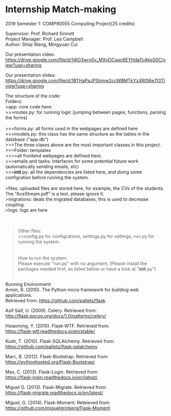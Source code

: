 # Internship Match-making
2019 Semester 1: COMP90055 Computing Project(25 credits)
  
  
Supervisor:       Prof. Richard Sinnott  
Project Manager:  Prof. Lea Campbell  
Author:           Shiqi Wang, Mingyuan Cui  
  
    
Our presentation video:    <br>
https://drive.google.com/file/d/14lO3wrx0y_MXyDCsqcKEYHdaTcAkpS0C/view?usp=sharing    
  
Our presentation slides:  <br>
https://drive.google.com/file/d/1BTHaPaJPSbmw2ccWBMTkYz4RtS6e7t3T/view?usp=sharing    
  
The structure of the code:  <br>
Folders:  <br>
    >app: core code here:   
        >>>routes.py: for running logic (jumping between pages, functions, parsing the forms)  <br>    
        >>>forms.py: all forms used in the webpages are defined here  <br>
        >>>models.py: this class has the same structure as the tables in the database ("app.db")  <br>
        >>>The three clases above are the most important classes in this project.  <br>
        >>>Folder: templates  <br>
            >>>>all frontend webpages are defined here.  <br>
        >>>emails and tasks: interfaces for some potential future work (automatically sending emails, etc)  <br>
        >>>__init__.py: all the dependencies are listed here, and doing some configration before running the system.  <br>
        <br>
    >files: uploaded files are stored here, for example, the CVs of the students. The "AceStream.pdf" is a test, please ignore it.<br>
    >migrations: deals the migrated databases, this is used to decrease coupling. <br>
    >logs: logs are here <br>  
     <br>
>Other files:  <br>
    >>config.py for configrations, settings.py for settings, run.py for running the system.   <br> 
    <br>  
How to run the system:    <br>
>Please execute "run.py" with no argument. (Please install the packages needed first, as listed below or have a look at "__init__.py")   
    <br>  
      
Running Environment:  <br>
Armin, R. (2010). The Python micro framework for building web applications.  
Retrieved from: https://github.com/pallets/flask   
  
Asif Saif, U. (2009). Celery. Retrieved from:  
http://flask.pocoo.org/docs/1.0/patterns/celery/  
  
Hsiaoming, Y. (2010). Flask-WTF. Retrieved from:  
https://flask-wtf.readthedocs.io/en/stable/   
  
Kush, T. (2010). Flask-SQLAlchemy. Retrieved from:   
https://github.com/pallets/flask-sqlalchemy  
  
Marc, B. (2012). Flask-Bootstrap. Retrieved from:   
https://pythonhosted.org/Flask-Bootstrap/  
  
Max, C. (2013). Flask-Login. Retrieved from:  
https://flask-login.readthedocs.io/en/latest/  
  
Miguel G. (2013). Flask-Migrate. Retrieved from:   
https://flask-migrate.readthedocs.io/en/latest/  
   
Miguel, G. (2014). Flask-Moment. Reteieved from:   
https://github.com/miguelgrinberg/Flask-Moment  
   



